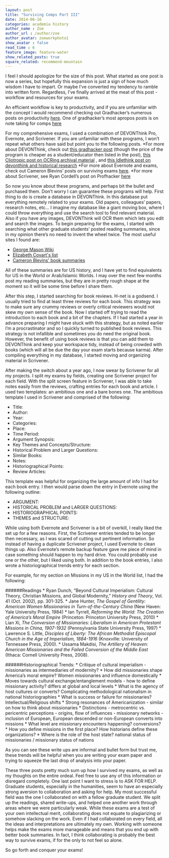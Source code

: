 ```yaml
---
layout: post
title: "Surviving Comps Part III"
date: 2014-06-16
categories: academia history
author_name : Zoe 
author_url : /author/zoe
author_avatar: zoeworkphoto1
show_avatar : false
read_time : 6
feature_image: feature-water
show_related_posts: true
square_related: recommend-mountain
---
```

I feel I should apologize for the size of this post. What started as one post is now a series, but hopefully this expansion is just a sign of how much wisdom I have to impart. Or maybe I’ve converted my tendency to ramble into written form. Regardless, I’ve finally arrived at the meat of this post - workflow and resources for your exams.

An efficient workflow is key to productivity, and if you are unfamiliar with the concept I would recommend checking out Gradhacker’s numerous posts on productivity [here](http://www.gradhacker.org/tag/productivity-2/). One of gradhacker’s most apropos posts is on note taking for comps [here](http://www.gradhacker.org/2014/02/19/5-strategies-for-organizing-notes-for-comprehensive-exams/)

For my comprehensive exams, I used a combination of DEVONThink Pro, Evernote, and Scrivener. If you are unfamiliar with these programs, I won’t repeat what others have said but point you to the following posts.
*For more about DEVONThink, check out [this gradhacker post](http://www.gradhacker.org/2013/10/02/building-a-research-database-with-devonthink-pro-office) (though the price of the program is cheaper as a student/educator then listed in the post), [this Cliotropic post on OCRing archival material](http://cliotropic.org/blog/2011/10/ocring-archival-research-photos-with-devonthink) , and [this Idlethink post on devonthink and historical research](http://idlethink.wordpress.com/2011/06/24/on-devonthink-and-history-research-i)
*For more about Evernote and exams, check out Cameron Blevins’ posts on surviving exams [here](http://historying.org/2012/01/23/surviving-quals-part-ii-the-grind/). 
*For more about Scrivener, see Ryan Cordell’s post on Profhacker [here](http://chronicle.com/blogs/profhacker/scrivener-scrivening-scriverastic/23026)

So now you know about these programs, and perhaps bit the bullet and purchased them. Don’t worry I can guarantee these programs will help. First thing to do is create a database in DEVONThink. In this database put everything remotely related to your exams. Old papers, colleagues’ papers, research notes, etc… I imagine my database like a giant moving box, where I could throw everything and use the search tool to find relevant material. Also if you have any images, DEVONThink will OCR them which lets you edit and search the images. To begin preparing for the exams, I started with searching what other graduate students’ posted reading summaries, since in my opinion there’s no need to invent the wheel twice. The most useful sites I found are:

* [George Mason Wiki](http://chnm.gmu.edu/courses/schrag/wiki/index.php?title=Main_Page)
* [Elizabeth Covart's list](http://www.elizabethcovart.com/wp-content/uploads/2013/02/Covart-20th-Century-Notes.pdf)
* [Cameron Blevins' book summaries](http://www.cameronblevins.org/u-s-history-book-summaries/)

All of these summaries are for US history, and I have yet to find equivalents for US in the World or Arab/Islamic Worlds. I may over the next few months post my reading summaries, but they are in pretty rough shape at the moment so it will be some time before I share them.

After this step, I started searching for book reviews. H-net is a godsend. I usually tried to find at least three reviews for each book. This strategy was to make sure any crummy reviews or overly critical reviewers would not skew my own sense of the book. Now I started off trying to read the introduction to each book and a bit of the chapters. If I had started a year in advance preparing I might have stuck with this strategy, but as noted earlier I’m a procrastinator and so I quickly turned to published book reviews. This strategy is not infallible and sometimes you do need the original book. However, the benefit of using book reviews is that you can add them to DEVONThink and keep your workspace tidy, instead of being crowded with books (which will all be due the day your exam starts because karma). After compiling everything in my database, I started moving and organizing material in Scrivener.

After making the switch about a year ago, I now swear by Scrivener for all my projects. I split my exams by fields, creating one Scrivener project for each field. With the split screen feature in Scrivener, I was able to take notes easily from the reviews, crafting entries for each book and article. I used two templates: an ambitious one and a bare bones one. The ambitious template I used in Scrivener and comprised of the following:

* Title:
* Author:
* Year:
* Categories:
* Place:
* Time Period:
* Argument Synopsis:
* Key Themes and Concepts/Structure:
* Historical Problem and Larger Questions:
* Similar Books:
* Notes:
* Historiographical Points:
* Review Articles:

This template was helpful for organizing the large amount of info I had for each book entry. I then would parse down the entry in Evernote using the following outline:

* ARGUMENT:
* HISTORICAL PROBLEM and LARGER QUESTIONS:
* HISTORIOGRAPHICAL POINTS:
* THEMES and STRUCTURE:

While using both Evernote and Scrivener is a bit of overkill, I really liked the set up for a few reasons. First, the Scrivener entries tended to be longer then necessary, as I was scared of cutting out pertinent information. So instead of having a duplicate Scrivener project, I used Evernote to clean things up. Also Evernote’s remote backup feature gave me piece of mind in case something should happen to my hard drive. You could probably use one or the other, but I liked using both. In addition to the book entries, I also wrote a historiographical trends entry for each section.

For example, for my section on Missions in my US in the World list, I had the following:

######Readings
	* Ryan Dunch, “Beyond Cultural Imperialism: Cultural Theory, Christian Missions, and Global Modernity,” _History and Theory_, Vol. 41 (Oct. 2002), pp. 301-325.
	* Jane Hunter, _The Gospel of Gentility: American Women Missionaries in Turn-of-the-Century China_ (New Haven: Yale University Press, 1984)
	* Ian Tyrrell, _Reforming the World: The Creation of America’s Moral Empire_ (Princeton: Princeton University Press, 2010)
	* Lian Xi, _The Conversion of Missionaries: Liberalism in American Protestant Missions in China, 1907-1932_ (Pennsylvania State University Press, 1997)
	* Lawrence S. Little, _Disciples of Liberty: The African Methodist Episcopal Church in the Age of Imperialism, 1884-1916_ (Knoxville: University of Tennessee Press, 2000).
	* Ussama Makdisi, _The Artillery of Heaven: American Missionaries and the Failed Conversion of the Middle East_ (Ithaca: Cornell University Press, 2008).

######Historiographical Trends:
	* Critique of cultural imperialism - missionaries as intermediaries of modernity?
	* How did missionaries shape America’s moral empire? Women missionaries and influence domestically
	* Moves towards cultural exchange/entanglement models - how to define missionary activity? differs at global and local levels
	* What is the agency of host cultures or converts? Complicating methodological nationalism in national historiographies
	* What is success or failure for missionaries? Intellectual/Religious shifts
	* Strong resonances of Americanization - similar on how to think about missionaries
	* Distinctions - metrocentric vs. pericentric perceptions - origins, flow of influences - missionary networks -inclusion of European, European descended or non-European converts into missions
	* What level are missionary encounters happening? conversions?
	* How you define missions in the first place? How historians define these organizations?
	* Where is the role of the host state? national status of missionaries / missionary status of nations

As you can see these write ups are informal and bullet form but trust me, these trends will be helpful when you are writing your exam paper and trying to squeeze the last drop of analysis into your paper.

These three posts pretty much sum up how I survived my exams, as well as my thoughts on the entire ordeal. Feel free to use any of this information or disregard completely. One last point I want to stress is to ASK FOR HELP. Graduate students, especially in the humanities, seem to have an especially strong aversion to collaboration and asking for help. My most successful field was the one I collaborated on with a fellow graduate student. We split up the readings, shared write-ups, and helped one another work through areas where we were particularly weak. While these exams are a test of your own intellectual merit, collaborating does not equate to plagiarizing or somehow slacking on the work. Even if I had collaborated on every field, all the ideas and interpretations are ultimately my own. Working with someone helps make the exams more manageable and means that you end up with better book summaries. In fact, I think collaborating is probably the best way to survive exams, if for the only to not feel so alone.

So go forth and conquer your exams!
